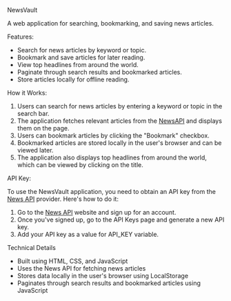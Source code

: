 NewsVault

A web application for searching, bookmarking, and saving news articles.

Features:

* Search for news articles by keyword or topic.
* Bookmark and save articles for later reading.
* View top headlines from around the world.
* Paginate through search results and bookmarked articles.
* Store articles locally for offline reading.

How it Works:

1. Users can search for news articles by entering a keyword or topic in the search bar.
2. The application fetches relevant articles from the [NewsAPI](https://newsapi.org/) and displays them on the page.
3. Users can bookmark articles by clicking the "Bookmark" checkbox.
4. Bookmarked articles are stored locally in the user's browser and can be viewed later.
5. The application also displays top headlines from around the world, which can be viewed by clicking on the title.

API Key:

To use the NewsVault application, you need to obtain an API key from the [News API](https://newsapi.org/) provider. Here's how to do it:

1. Go to the [News API](https://newsapi.org/) website and sign up for an account.
2. Once you've signed up, go to the API Keys page and generate a new API key.
3. Add your API key as a value for API_KEY variable.

Technical Details

* Built using HTML, CSS, and JavaScript
* Uses the News API for fetching news articles
* Stores data locally in the user's browser using LocalStorage
* Paginates through search results and bookmarked articles using JavaScript
